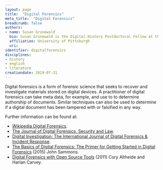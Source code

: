 ```yaml
---
layout: page
title:  "Digital Forensics"
meta_title:  "Digital Forensics"
breadcrumb: false
authors: 
- name: Susan Grunewald
  bio: Susan Grunewald is the Digital History Postdoctoral Fellow at the University of Pittsburgh’s World History Center. She received her PhD from Carnegie Mellon University, where she was a two-time A.W. Mellon Fellow in Digital Humanities. Her research focuses on Soviet history, particularly German prisoners of war in the USSR during and after the Second World War.
  affiliation: University of Pittsburgh
  uri:
identifier: digitalforensics
disciplines: 
- history
- english
- literature
creationdate: 2019-07-31
---
```


Digital forensics is a form of forensic science that seeks to recover and investigate materials stored on digital devices. A practitioner of digital forensics can take meta data, for example, and use to to determine authorship of documents. Similar techniques can also be used to determine if a digital document has been tampered with or falsified in any way.

Further information can be found at:
 -  [Wikipedia Digital Forensics](https://en.wikipedia.org/wiki/Digital_forensics).
 -  [The Journal of Digital Forensics, Security and Law](https://www.jdfsl.org/).
 -  [Digital Investigation: The International Journal of Digital Forensics & Incident Response](https://www.journals.elsevier.com/digital-investigation/).
 -  [The Basics of Digital Forensics: The Primer for Getting Started in Digital Forensics](https://books.google.com/books?id=H-59BAAAQBAJ&printsec=frontcover&dq=digital+forensics&hl=en&sa=X&ved=0ahUKEwi4lZWGt93jAhXhRt8KHfLwDFcQ6AEIKjAA#v=onepage&q=digital%20forensics&f=false) (2015) John Sammons.
 -  [Digital Forensics with Open Source Tools](https://books.google.com/books?id=J8h8VWUmDuYC&printsec=frontcover&dq=digital+forensics&hl=en&sa=X&ved=0ahUKEwi4lZWGt93jAhXhRt8KHfLwDFcQ6AEINjAC#v=onepage&q=digital%20forensics&f=false) (2011) Cory Altheide and Harlan Carvey. 
